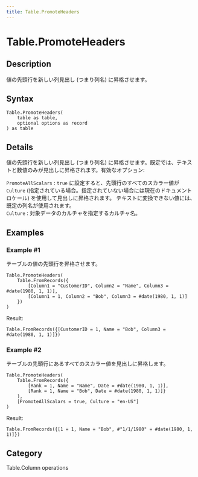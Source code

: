 ```yaml
---
title: Table.PromoteHeaders
---
```


# Table.PromoteHeaders


## Description

値の先頭行を新しい列見出し (つまり列名) に昇格させます。


## Syntax

```powerquery
Table.PromoteHeaders(
    table as table,
    optional options as record
) as table
```


## Details

値の先頭行を新しい列見出し (つまり列名) に昇格させます。既定では、テキストと数値のみが見出しに昇格されます。有効なオプション:    <div>      <code>PromoteAllScalars</code> : <code>true</code> に設定すると、先頭行のすべてのスカラー値が <code>Culture</code> (指定されている場合。指定されていない場合には現在のドキュメント ロケール) を使用して見出しに昇格されます。    テキストに変換できない値には、既定の列名が使用されます。    </div>    <div>    <code>Culture</code> : 対象データのカルチャを指定するカルチャ名。    </div>  


## Examples

### Example #1 
テーブルの値の先頭行を昇格させます。
```powerquery
Table.PromoteHeaders(
    Table.FromRecords({
        [Column1 = "CustomerID", Column2 = "Name", Column3 = #date(1980, 1, 1)],
        [Column1 = 1, Column2 = "Bob", Column3 = #date(1980, 1, 1)]
    })
)
```

Result: 
```powerquery
Table.FromRecords({[CustomerID = 1, Name = "Bob", Column3 = #date(1980, 1, 1)]})
```


### Example #2 
テーブルの先頭行にあるすべてのスカラー値を見出しに昇格します。
```powerquery
Table.PromoteHeaders(
    Table.FromRecords({
        [Rank = 1, Name = "Name", Date = #date(1980, 1, 1)],
        [Rank = 1, Name = "Bob", Date = #date(1980, 1, 1)]}
    ),
    [PromoteAllScalars = true, Culture = "en-US"]
)
```

Result: 
```powerquery
Table.FromRecords({[1 = 1, Name = "Bob", #"1/1/1980" = #date(1980, 1, 1)]})
```




## Category
Table.Column operations
